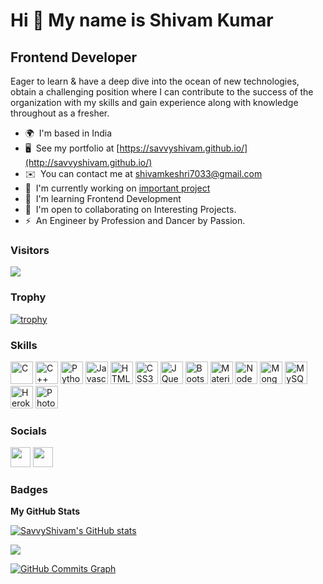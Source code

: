 Hi 👋 My name is Shivam Kumar
==============================

Frontend Developer
-------------------

Eager to learn & have a deep dive into the ocean of new technologies, obtain a challenging position where I can contribute to the success of the organization with my skills and gain experience along with knowledge throughout as a fresher.

* 🌍  I'm based in India
* 🖥️  See my portfolio at [https://savvyshivam.github.io/](http://savvyshivam.github.io/)
* ✉️  You can contact me at [shivamkeshri7033@gmail.com](mailto:shivamkeshri7033@gmail.com)
* 🚀  I'm currently working on [important project](http://tenor.com/view/mein-nahi-bataunga-johnny-lever-johnny-lever-gif-24091181)
* 🧠  I'm learning Frontend Development
* 🤝  I'm open to collaborating on Interesting Projects.
* ⚡  An Engineer by Profession and Dancer by Passion.

### Visitors
![](https://komarev.com/ghpvc/?username=SavvyShivam)

<!-- 
<a href="https://www.github.com/SavvyShivam" target="_blank" rel="noreferrer"><img
src="https://img.shields.io/github/followers/SavvyShivam?logo=github&style=for-the-badge&color=0891b2&labelColor=1c1917" /></a> -->

### Trophy

[![trophy](https://github-profile-trophy.vercel.app/?username=SavvyShivam&theme=onedark)](https://github.com/ryo-ma/github-profile-trophy)

<!-- ![snake gif](https://github.com/SavvyShivam/SavvyShivam/blob/output/github-contribution-grid-snake.gif) -->

### Skills

<p align="left">
<a href="https://docs.microsoft.com/en-us/cpp/?view=msvc-170" target="_blank" rel="noreferrer"><img src="https://raw.githubusercontent.com/danielcranney/readme-generator/main/public/icons/skills/c-colored.svg" width="36" height="36" alt="C" /></a>
<a href="https://docs.microsoft.com/en-us/cpp/?view=msvc-170" target="_blank" rel="noreferrer"><img src="https://raw.githubusercontent.com/danielcranney/readme-generator/main/public/icons/skills/cplusplus-colored.svg" width="36" height="36" alt="C++" /></a>
<a href="https://www.python.org/" target="_blank" rel="noreferrer"><img src="https://raw.githubusercontent.com/danielcranney/readme-generator/main/public/icons/skills/python-colored.svg" width="36" height="36" alt="Python" /></a>
<a href="https://developer.mozilla.org/en-US/docs/Web/JavaScript" target="_blank" rel="noreferrer"><img src="https://raw.githubusercontent.com/danielcranney/readme-generator/main/public/icons/skills/javascript-colored.svg" width="36" height="36" alt="Javascript" /></a>
<a href="https://developer.mozilla.org/en-US/docs/Glossary/HTML5" target="_blank" rel="noreferrer"><img src="https://raw.githubusercontent.com/danielcranney/readme-generator/main/public/icons/skills/html5-colored.svg" width="36" height="36" alt="HTML5" /></a>
<a href="https://www.w3.org/TR/CSS/#css" target="_blank" rel="noreferrer"><img src="https://raw.githubusercontent.com/danielcranney/readme-generator/main/public/icons/skills/css3-colored.svg" width="36" height="36" alt="CSS3" /></a>
<a href="https://jquery.com/" target="_blank" rel="noreferrer"><img src="https://raw.githubusercontent.com/danielcranney/readme-generator/main/public/icons/skills/jquery-colored.svg" width="36" height="36" alt="JQuery" /></a>
<a href="https://getbootstrap.com/" target="_blank" rel="noreferrer"><img src="https://raw.githubusercontent.com/danielcranney/readme-generator/main/public/icons/skills/bootstrap-colored.svg" width="36" height="36" alt="Bootstrap" /></a>
<a href="https://mui.com/" target="_blank" rel="noreferrer"><img src="https://raw.githubusercontent.com/danielcranney/readme-generator/main/public/icons/skills/materialui-colored.svg" width="36" height="36" alt="Material UI" /></a>
<a href="https://nodejs.org/en/" target="_blank" rel="noreferrer"><img src="https://raw.githubusercontent.com/danielcranney/readme-generator/main/public/icons/skills/nodejs-colored.svg" width="36" height="36" alt="NodeJS" /></a>
<a href="https://www.mongodb.com/" target="_blank" rel="noreferrer"><img src="https://raw.githubusercontent.com/danielcranney/readme-generator/main/public/icons/skills/mongodb-colored.svg" width="36" height="36" alt="MongoDB" /></a>
<a href="https://www.mysql.com/" target="_blank" rel="noreferrer"><img src="https://raw.githubusercontent.com/danielcranney/readme-generator/main/public/icons/skills/mysql-colored.svg" width="36" height="36" alt="MySQL" /></a>
<a href="https://www.heroku.com/" target="_blank" rel="noreferrer"><img src="https://raw.githubusercontent.com/danielcranney/readme-generator/main/public/icons/skills/heroku-colored.svg" width="36" height="36" alt="Heroku" /></a>
<a href="https://www.adobe.com/uk/products/photoshop.html" target="_blank" rel="noreferrer"><img src="https://raw.githubusercontent.com/danielcranney/readme-generator/main/public/icons/skills/photoshop-colored.svg" width="36" height="36" alt="Photoshop" /></a>
</p>


### Socials

<p align="left"> <a href="https://www.github.com/SavvyShivam" target="_blank" rel="noreferrer"><img src="https://raw.githubusercontent.com/danielcranney/readme-generator/main/public/icons/socials/github.svg" width="32" height="32" /></a> <a href="https://www.linkedin.com/in/shivam-kumar-091831190/" target="_blank" rel="noreferrer"><img src="https://raw.githubusercontent.com/danielcranney/readme-generator/main/public/icons/socials/linkedin.svg" width="32" height="32" /></a></p>

### Badges

<b>My GitHub Stats</b>

<a href="http://www.github.com/SavvyShivam"><img src="https://github-readme-stats.vercel.app/api?username=SavvyShivam&show_icons=true&hide=&count_private=true&title_color=0891b2&text_color=ffffff&icon_color=0891b2&bg_color=1c1917&hide_border=true&show_icons=true" alt="SavvyShivam's GitHub stats" /></a>

<a href="http://www.github.com/SavvyShivam"><img src="https://github-readme-streak-stats.herokuapp.com/?user=SavvyShivam&stroke=ffffff&background=1c1917&ring=0891b2&fire=0891b2&currStreakNum=ffffff&currStreakLabel=0891b2&sideNums=ffffff&sideLabels=ffffff&dates=ffffff&hide_border=true" /></a>

<a href="http://www.github.com/SavvyShivam"><img src="https://activity-graph.herokuapp.com/graph?username=SavvyShivam&bg_color=1c1917&color=ffffff&line=0891b2&point=ffffff&area_color=1c1917&area=true&hide_border=true&custom_title=GitHub%20Commits%20Graph" alt="GitHub Commits Graph" /></a>

<!-- [![Top Langs](https://github-readme-stats.vercel.app/api/top-langs/?username=SavvyShivam)](https://github.com/anuraghazra/github-readme-stats) -->

<!-- <a href="https://github.com/SavvyShivam" align="left"><img src="https://github-readme-stats.vercel.app/api/top-langs/?username=SavvyShivam&langs_count=100&title_color=0891b2&text_color=ffffff&icon_color=0891b2&bg_color=1c1917&hide_border=true&locale=en&custom_title=Top%20%Languages" alt="Top Languages" /></a> -->



<!-- ![snake gif](https://github.com/SavvyShivam/SavvyShivam/blob/output/github-contribution-grid-snake.gif) -->
